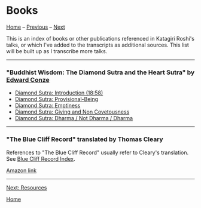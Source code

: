 <a name="0"></a>
# Books

[Home](index#books) – [Previous](BCR#0) – [Next](resources#0)

This is an index of books or other publications referenced in Katagiri Roshi's talks, or which I've added to the transcripts as additional sources. This list will be built up as I transcribe more talks.

---
<a name="buddhist-wisdom"></a>
### "Buddhist Wisdom: The Diamond Sutra and the Heart Sutra" by [Edward Conze](glossary#edward-conze)

- [Diamond Sutra: Introduction (18:58)](1979-05-09-Diamond-Sutra-Introduction#1858)
- [Diamond Sutra: Provisional-Being](1979-07-25-Diamond-Sutra-Provisional-Being#0)
- [Diamond Sutra: Emptiness](1979-08-01-Diamond-Sutra-Emptiness#0)
- [Diamond Sutra: Giving and Non Covetousness](1979-08-08-Diamond-Sutra-Giving-and-Non-Covetousness.md#0)
- [Diamond Sutra: Dharma / Not Dharma / Dharma](1979-08-15-Diamond-Sutra-Dharma-Not-Dharma-Dharma#0)

---
<a name="BCR"></a>
### "The Blue Cliff Record" translated by Thomas Cleary

References to "The Blue Cliff Record" usually refer to Cleary's translation. See [Blue Cliff Record Index](BCR#0).

[Amazon link](https://www.amazon.com/dp/159030232X/ref=cm_sw_em_r_mt_dp_aLlMFb72FPDHC)

---
[Next: Resources](resources#0)

[Home](index#resources)
